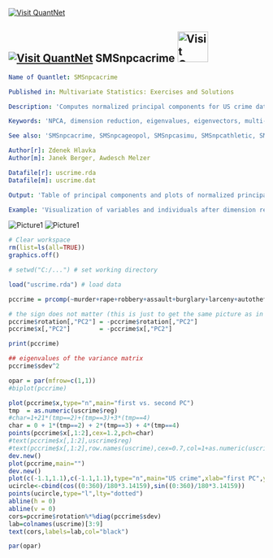 

[<img src="https://github.com/QuantLet/Styleguide-and-Validation-procedure/blob/master/pictures/banner.png" alt="Visit QuantNet">](http://quantlet.de/index.php?p=info)

## [<img src="https://github.com/QuantLet/Styleguide-and-Validation-procedure/blob/master/pictures/qloqo.png" alt="Visit QuantNet">](http://quantlet.de/) **SMSnpcacrime** [<img src="https://github.com/QuantLet/Styleguide-and-Validation-procedure/blob/master/pictures/QN2.png" width="60" alt="Visit QuantNet 2.0">](http://quantlet.de/d3/ia)


```yaml
Name of Quantlet: SMSnpcacrime

Published in: Multivariate Statistics: Exercises and Solutions

Description: 'Computes normalized principal components for US crime data set which consists of the reported number of crimes in the 50 US states in 1985. The crimes were classified according to 7 categories: murder, rape, robbery, assault, burglary, larceny, and auto theft. The data set also contains identification of the resion: Northeast, Midwest, South, West. After scaling the variables, a NPCA is perfomed the reported felonies. A scatterplot of the first two principal components, a screeplot and a plot of the correlations of the first two PCs with the original variables.'

Keywords: 'NPCA, dimension reduction, eigenvalues, eigenvectors, multi-dimensional, multivariate, normalization, pca, principal-components, scaling, screeplot, transformation'

See also: 'SMSnpcacrime, SMSnpcageopol, SMSnpcasimu, SMSnpcathletic, SMSpcacarm, SMSpcahealth'

Author[r]: Zdenek Hlavka
Author[m]: Janek Berger, Awdesch Melzer

Datafile[r]: uscrime.rda
Datafile[m]: uscrime.dat

Output: 'Table of principal components and plots of normalized principal components for US crime data'

Example: 'Visualization of variables and individuals after dimension reduction. Screeplot'
```


![Picture1](SMSnpcacrime01_r.png)
![Picture1](SMSnpcacrime02_r.png)


```R
# Clear workspace
rm(list=ls(all=TRUE))
graphics.off()

# setwd("C:/...") # set working directory

load("uscrime.rda") # load data

pccrime = prcomp(~murder+rape+robbery+assault+burglary+larceny+autotheft,scale.=TRUE,data=uscrime)

# the sign does not matter (this is just to get the same picture as in 1st edition)
pccrime$rotation[,"PC2"] = -pccrime$rotation[,"PC2"]
pccrime$x[,"PC2"]        = -pccrime$x[,"PC2"]

print(pccrime)

## eigenvalues of the variance matrix
pccrime$sdev^2

opar = par(mfrow=c(1,1))
#biplot(pccrime)

plot(pccrime$x,type="n",main="first vs. second PC")
tmp  = as.numeric(uscrime$reg)
#char=1+21*(tmp==2)+(tmp==3)+3*(tmp==4)
char = 0 + 1*(tmp==2) + 2*(tmp==3) + 4*(tmp==4)
points(pccrime$x[,1:2],cex=1.2,pch=char)
#text(pccrime$x[,1:2],uscrime$reg)
#text(pccrime$x[,1:2],row.names(uscrime),cex=0.7,col=1+as.numeric(uscrime$reg),pos=4)
dev.new()
plot(pccrime,main="")
dev.new()
plot(c(-1.1,1.1),c(-1.1,1.1),type="n",main="US crime",xlab="first PC",ylab="second PC") #plotting... [KONECNE!]
ucircle<-cbind(cos((0:360)/180*3.14159),sin((0:360)/180*3.14159))
points(ucircle,type="l",lty="dotted")
abline(h = 0)
abline(v = 0)
cors=pccrime$rotation%*%diag(pccrime$sdev)
lab=colnames(uscrime)[3:9]
text(cors,labels=lab,col="black")

par(opar)

```
